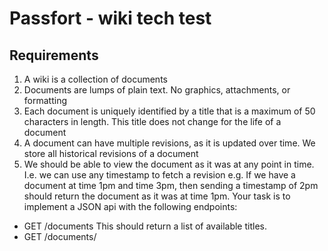 # Passfort - wiki tech test

## Requirements 

1. A wiki is a collection of documents
2. Documents are lumps of plain text. No graphics, attachments, or formatting
3. Each document is uniquely identified by a title that is a maximum of 50 characters in
length. This title does not change for the life of a document
4. A document can have multiple revisions, as it is updated over time. We store all historical
revisions of a document
5. We should be able to view the document as it was at any point in time. I.e. we can use
any timestamp to fetch a revision e.g. If we have a document at time 1pm and time 3pm,
then sending a timestamp of 2pm should return the document as it was at time 1pm.
Your task is to implement a JSON api with the following endpoints:

* GET /documents
This should return a list of available titles.
* GET /documents/<title>
This should return a list of available revisions for a document.
* GET /documents/<title>/<timestamp>
This should return the document as it was at that timestamp.
* GET /documents/<title>/latest
This should return the current latest version of the document.
* POST /documents/<title>
This allows users to post a new revision of a document.
It should receive JSON in the form: {content: ‘new content...’}. 

## How to install and run
1. Clone this repository
2. In your command line
* Run `bundle install` to install dependencies
* Run `ruby app.rb` to start up the server

## Using the app
1. Request list of available titles

```
curl http://localhost:4567/documents 
```
![Alt text](https://github.com/Yasmineral/wiki-passfort/blob/master/screenshots/documents.png "documents")

![Alt text](https://github.com/Yasmineral/wiki-passfort/blob/master/screenshots/documents_200.png "documents200")

![Alt text](https://github.com/Yasmineral/wiki-passfort/blob/master/screenshots/documents_400.png "documents400")

2. Resturn list of available revisions for a document

```
curl http://localhost:4567/documents/history-of-science
```

![Alt text](https://github.com/Yasmineral/wiki-passfort/blob/master/screenshots/revisions.png "revisions")

3. Post a new revision of a document

```
curl -d '{"content": "LATEST content"}' -X POST http://localhost:4567/documents/history-of-science
```

![Alt text](https://github.com/Yasmineral/wiki-passfort/blob/master/screenshots/post%20_success.png "post")

## Run tests
1. Run `rspec` from command line to check tests. This app currently has 100% coverage.

![Alt text](https://github.com/Yasmineral/wiki-passfort/blob/master/screenshots/rspec.png "rspec")

2. Run `rubocop` from command line to check linter.

![Alt text](https://github.com/Yasmineral/wiki-passfort/blob/master/screenshots/rubocop.png "rubocop)

## Development

### Key decisions and challenges


### Testing
* To test the controller, I used manual tests via curl and the browser
* I used TDD and unit testing to test the model

